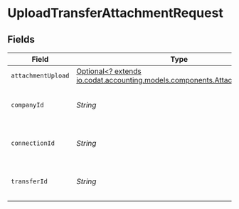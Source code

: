 # UploadTransferAttachmentRequest


## Fields

| Field                                                                                                                     | Type                                                                                                                      | Required                                                                                                                  | Description                                                                                                               | Example                                                                                                                   |
| ------------------------------------------------------------------------------------------------------------------------- | ------------------------------------------------------------------------------------------------------------------------- | ------------------------------------------------------------------------------------------------------------------------- | ------------------------------------------------------------------------------------------------------------------------- | ------------------------------------------------------------------------------------------------------------------------- |
| `attachmentUpload`                                                                                                        | [Optional<? extends io.codat.accounting.models.components.AttachmentUpload>](../../models/components/AttachmentUpload.md) | :heavy_minus_sign:                                                                                                        | N/A                                                                                                                       |                                                                                                                           |
| `companyId`                                                                                                               | *String*                                                                                                                  | :heavy_check_mark:                                                                                                        | Unique identifier for a company.                                                                                          | 8a210b68-6988-11ed-a1eb-0242ac120002                                                                                      |
| `connectionId`                                                                                                            | *String*                                                                                                                  | :heavy_check_mark:                                                                                                        | Unique identifier for a connection.                                                                                       | 2e9d2c44-f675-40ba-8049-353bfcb5e171                                                                                      |
| `transferId`                                                                                                              | *String*                                                                                                                  | :heavy_check_mark:                                                                                                        | Unique identifier for a transfer.                                                                                         |                                                                                                                           |